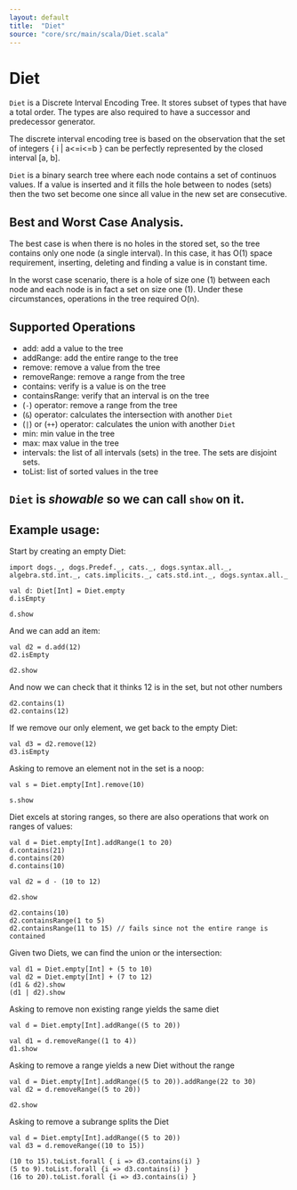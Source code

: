 ```yaml
---
layout: default
title:  "Diet"
source: "core/src/main/scala/Diet.scala"
---
```

# Diet

`Diet` is a Discrete Interval Encoding Tree. It stores subset of types that have a total order. The types are also required to have a successor and predecessor generator. 

The discrete interval encoding tree is based on the observation that the set of integers { i \| a<=i<=b } can be perfectly represented by the closed interval [a, b].

`Diet` is a binary search tree where each node contains a set of continuos values. If a value is inserted and it fills the hole between to nodes (sets) then the two set become one since all value in the new set are consecutive.

## Best and Worst Case Analysis.

The best case is when there is no holes in the stored set, so the tree contains only one node (a single interval). In this case, it has O(1) space requirement, inserting, deleting and finding a value is in constant time. 

In the worst case scenario, there is a hole of size one (1) between each node and each node is in fact a set on size one (1). Under these circumstances, operations in the tree required O(n). 


## Supported Operations

- add:						add a value to the tree
- addRange:				add the entire range to the tree
- remove:					remove a value from the tree
- removeRange:          remove a range from the tree
- contains:				verify is a value is on the tree
- containsRange:			verify that an interval is on the tree
- (`-`) operator:		remove a range from the tree
-  (`&`) operator:	calculates the intersection with another `Diet`
- (`|`) or (`++`) operator:	calculates the union with another `Diet`
- min:						min value in the tree
- max:						max value in the tree
- intervals:				the list of all intervals (sets) in the tree. The sets are disjoint sets.
- toList: 				list of sorted values in the tree

## `Diet` is *showable* so we can call `show` on it.

## Example usage:

Start by creating an empty Diet:

```tut
import dogs._, dogs.Predef._, cats._, dogs.syntax.all._, algebra.std.int._, cats.implicits._, cats.std.int._, dogs.syntax.all._

val d: Diet[Int] = Diet.empty
d.isEmpty

d.show
```

And we can add an item:

```tut
val d2 = d.add(12)
d2.isEmpty

d2.show
```

And now we can check that it thinks 12 is in the set, but not other numbers

```tut
d2.contains(1)
d2.contains(12)
```

If we remove our only element, we get back to the empty Diet:

```tut
val d3 = d2.remove(12)
d3.isEmpty
```

Asking to remove an element not in the set is a noop:

```tut
val s = Diet.empty[Int].remove(10)

s.show
```

Diet excels at storing ranges, so there are also operations that work on ranges of values:

```tut
val d = Diet.empty[Int].addRange(1 to 20)
d.contains(21)
d.contains(20)
d.contains(10)

val d2 = d - (10 to 12)

d2.show

d2.contains(10)
d2.containsRange(1 to 5)
d2.containsRange(11 to 15) // fails since not the entire range is contained
```

Given two Diets, we can find the union or the intersection:

```tut
val d1 = Diet.empty[Int] + (5 to 10)
val d2 = Diet.empty[Int] + (7 to 12)
(d1 & d2).show
(d1 | d2).show
```
Asking to remove non existing range yields the same diet

```tut
val d = Diet.empty[Int].addRange((5 to 20))

val d1 = d.removeRange((1 to 4))
d1.show
```

Asking to remove a range yields a new Diet without the range

```tut
val d = Diet.empty[Int].addRange((5 to 20)).addRange(22 to 30)
val d2 = d.removeRange((5 to 20))

d2.show
```

Asking to remove a subrange splits the Diet

```tut
val d = Diet.empty[Int].addRange((5 to 20))
val d3 = d.removeRange((10 to 15)) 

(10 to 15).toList.forall { i => d3.contains(i) }
(5 to 9).toList.forall {i => d3.contains(i) }
(16 to 20).toList.forall {i => d3.contains(i) }
```